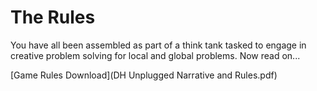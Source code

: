 # The Rules

You have all been assembled as part of a think tank tasked to engage in creative problem solving for local and global problems. Now read on...

[Game Rules Download](DH Unplugged Narrative and Rules.pdf)


